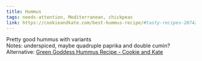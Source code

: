 ```yaml
---
title: Hummus
tags: needs-attention, Mediterranean, chickpeas
link: https://cookieandkate.com/best-hummus-recipe/#tasty-recipes-28742
---
```

Pretty good hummus with variants  
Notes: underspiced, maybe quadruple paprika and double cumin?  
Alternative: [Green Goddess Hummus Recipe \- Cookie and Kate](https://cookieandkate.com/green-goddess-hummus-recipe/#tasty-recipes-23793-jump-target)

